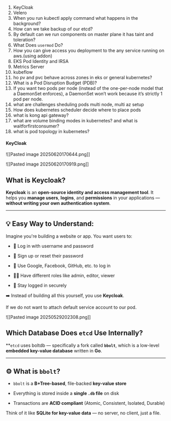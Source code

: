 
1. KeyCloak
2. Velero
3. When you run kubectl apply command what happens in the background?
4. How can we take backup of our etcd?
5. By default can we run components on master plane it has taint and toleration?
6. What Does `usermod` Do?
7. How you can give access you deployment to the any service running on aws.(using addon)
8. EKS Pod Identity and IRSA
9. Metrics Server
10. kubeflow
11. ho pv and pvc behave across zones in eks or general kubernetes?
12. What is a Pod Disruption Budget (PDB)?
13. If you want two pods per node (instead of the one-per-node model that a DaemonSet enforces), a DaemonSet won’t work because it’s strictly 1 pod per node.
14. what are challenges sheduling pods multi node, multi az setup
15. How does kubernetes scheduler decide where to place pods
16. what is kong api gateway?
17. what are volume binding modes in kubernetes? and what is waitforfirstconsumer?
18. what is pod topology in kubernetes?




#### KeyCloak

![[Pasted image 20250620170644.png]]


![[Pasted image 20250620170919.png]]


## What is **Keycloak**?

**Keycloak** is an **open-source identity and access management tool**. It helps you **manage users**, **logins**, and **permissions** in your applications — **without writing your own authentication system**.

---

## 💡 Easy Way to Understand:

Imagine you're building a website or app. You want users to:

- 🔐 Log in with username and password
    
- 📧 Sign up or reset their password
    
- 👥 Use Google, Facebook, GitHub, etc. to log in
    
- 🧑‍⚖️ Have different roles like admin, editor, viewer
    
- 🔁 Stay logged in securely
    

➡️ Instead of building all this yourself, you use **Keycloak**.


If we do not want to attach default service account to our pod.

![[Pasted image 20250529202308.png]]



## Which Database Does `etcd` Use Internally?

**`etcd` uses boltdb — specifically a fork called **`bbolt`**, which is a low-level **embedded key-value database** written in **Go**.

---

## ⚙️ What is `bbolt`?

- `bbolt` is a **B+Tree-based**, file-backed **key-value store**
    
- Everything is stored inside a **single `.db` file** on disk
    
- Transactions are **ACID compliant** (Atomic, Consistent, Isolated, Durable)
    

Think of it like **SQLite for key-value data** — no server, no client, just a file.




